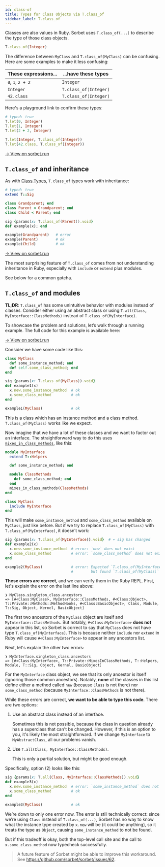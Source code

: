 ```yaml
---
id: class-of
title: Types for Class Objects via T.class_of
sidebar_label: T.class_of
---
```


Classes are also values in Ruby. Sorbet uses `T.class_of(...)` to describe the
type of those class objects.

```ruby
T.class_of(Integer)
```

The difference between `MyClass` and `T.class_of(MyClass)` can be confusing.
Here are some examples to make it less confusing:

| These expressions... | ...have these types   |
| -------------------- | --------------------- |
| `0`, `1`, `2 + 2`    | `Integer`             |
| `Integer`            | `T.class_of(Integer)` |
| `42.class`           | `T.class_of(Integer)` |

Here's a playground link to confirm these types:

```ruby
# typed: true
T.let(0, Integer)
T.let(1, Integer)
T.let(2 + 2, Integer)

T.let(Integer, T.class_of(Integer))
T.let(42.class, T.class_of(Integer))
```

<a href="https://sorbet.run/#%23%20typed%3A%20true%0AT.let(0%2C%20Integer)%0AT.let(1%2C%20Integer)%0AT.let(2%20%2B%202%2C%20Integer)%0A%0AT.let(Integer%2C%20T.class_of(Integer))%0AT.let(42.class%2C%20T.class_of(Integer))">
  → View on sorbet.run
</a>

## `T.class_of` and inheritance

As with [Class Types](class-types.md#inheritance), `T.class_of` types work with
inheritance:

```ruby
# typed: true
extend T::Sig

class Grandparent; end
class Parent < Grandparent; end
class Child < Parent; end

sig {params(x: T.class_of(Parent)).void}
def example(x); end

example(Grandparent)   # error
example(Parent)        # ok
example(Child)         # ok
```

<a href="https://sorbet.run/#%23%20typed%3A%20true%0Aextend%20T%3A%3ASig%0A%0Aclass%20Grandparent%3B%20end%0Aclass%20Parent%20%3C%20Grandparent%3B%20end%0Aclass%20Child%20%3C%20Parent%3B%20end%0A%0Asig%20%7Bparams(x%3A%20T.class_of(Parent)).void%7D%0Adef%20example(x)%3B%20end%0A%0Aexample(Grandparent)%20%20%20%23%20error%0Aexample(Parent)%20%20%20%20%20%20%20%20%23%20ok%0Aexample(Child)%20%20%20%20%20%20%20%20%20%23%20ok">
  → View on sorbet.run
</a>

The most surprising feature of `T.class_of` comes from not understanding
inheritance in Ruby, especially with `include` or `extend` plus modules.

See below for a common gotcha.

## `T.class_of` and modules

**TL;DR**: `T.class_of` has some unintuitive behavior with modules instead of
classes. Consider either using an abstract class or using
`T.all(Class, MyInterface::ClassMethods)` instead of `T.class_of(MyInterface)`.

To showcase the problem and solutions, let’s walk through a running example. The
full code for this example is available here:

<a href="https://sorbet.run/#%23%20typed%3A%20true%0Aclass%20Module%3B%20include%20T%3A%3ASig%3B%20end%0A%0Amodule%20MyInterface%0A%20%20extend%20T%3A%3AHelpers%0A%0A%20%20def%20some_instance_method%3B%20end%0A%0A%20%20module%20ClassMethods%0A%20%20%20%20def%20some_class_method%3B%20end%0A%20%20end%0A%20%20mixes_in_class_methods(ClassMethods)%0Aend%0A%0Aclass%20MyClass%0A%20%20include%20MyInterface%0Aend%0A%0Asig%20%7Bparams(x%3A%20T.class_of(MyClass)).void%7D%0Adef%20example1(x)%0A%20%20x.new.some_instance_method%20%20%23%20ok%0A%20%20x.some_class_method%20%20%20%20%20%20%20%20%20%23%20ok%0Aend%0A%0Aexample1(MyClass)%20%20%20%20%20%20%20%20%20%20%20%20%20%23%20ok%0A%0Asig%20%7Bparams(x%3A%20T.class_of(MyInterface)).void%7D%0Adef%20example2(x)%0A%20%20x.new.some_instance_method%20%20%23%20error%3A%20%60new%60%20does%20not%20exist%0A%20%20x.some_class_method%20%20%20%20%20%20%20%20%20%23%20error%3A%20%60some_class_method%60%20does%20not%20exist%0Aend%0A%0Aexample2(MyClass)%20%20%20%20%20%20%20%20%20%20%20%20%20%23%20error%3A%20Expected%20%60T.class_of(MyInterface)%60%20but%20found%20%60T.class_of(MyClass)%60%0A%0Asig%20%7Bparams(x%3A%20T.all(Class%2C%20MyInterface%3A%3AClassMethods)).void%7D%0Adef%20example3(x)%0A%20%20x.new.some_instance_method%20%20%23%20error%3A%20%60some_instance_method%60%20does%20not%20exist%0A%20%20x.some_class_method%20%20%20%20%20%20%20%20%20%23%20ok%0Aend%0A%0Aexample3(MyClass)%20%20%20%20%20%20%20%20%20%20%20%20%20%23%20ok">
  → View on sorbet.run
</a>

Consider we have some code like this:

```ruby
class MyClass
  def some_instance_method; end
  def self.some_class_method; end
end

sig {params(x: T.class_of(MyClass)).void}
def example1(x)
  x.new.some_instance_method  # ok
  x.some_class_method         # ok
end

example1(MyClass)             # ok
```

This is a class which has an instance method and a class method.
`T.class_of(MyClass)` works like we expect.

Now imagine that we have a lot of these classes and we want to factor out an
interface. The straightforward way to do this uses
[`mixes_in_class_methods`](abstract#interfaces-and-the-included-hook), like
this:

```ruby
module MyInterface
  extend T::Helpers

  def some_instance_method; end

  module ClassMethods
    def some_class_method; end
  end
  mixes_in_class_methods(ClassMethods)
end

class MyClass
  include MyInterface
end
```

This will make `some_instance_method` and `some_class_method` available on
`MyClass`, just like before. But if we try to replace `T.class_of(MyClass)` with
`T.class_of(MyInterface)`, it doesn’t work:

```ruby
sig {params(x: T.class_of(MyInterface)).void}  # ← sig has changed
def example2(x)
  x.new.some_instance_method  # error: `new` does not exist
  x.some_class_method         # error: `some_class_method` does not exist
end

example2(MyClass)             # error: Expected `T.class_of(MyInterface)`
                              #        but found `T.class_of(MyClass)`
```

**These errors are correct**, and we can verify them in the Ruby REPL. First,
let's explain the error on the last line above:

```
❯ MyClass.singleton_class.ancestors
=> [#<Class:MyClass>, MyInterface::ClassMethods, #<Class:Object>, T::Private::Methods::MethodHooks, #<Class:BasicObject>, Class, Module, T::Sig, Object, Kernel, BasicObject]
```

The first two ancestors of the `MyClass` object are itself and
`MyInterface::ClassMethods`. But notably, `#<Class:MyInterface>` **does not**
appear in this list, so Sorbet is correct to say that `MyClass` does not have
type `T.class_of(MyInterface)`. This is because neither `include` nor `extend`
in Ruby will cause `#<Class:MyInterface>` to appear in any ancestors list.

Next, let's explain the other two errors:

```
❯ MyInterface.singleton_class.ancestors
=> [#<Class:MyInterface>, T::Private::MixesInClassMethods, T::Helpers, Module, T::Sig, Object, Kernel, BasicObject]
```

For the `MyInterface` class object, we see that its only ancestor is itself
(ignoring those common ancestors). Notably, **none** of the classes in this list
define either a method called `new` (because `Class` is not there) nor
`some_class_method` (because `MyInterface::ClassMethods` is not there).

While these errors are correct, **we want to be able to type this code**. There
are two options:

1.  Use an abstract class instead of an interface.

    Sometimes this is not possible, because the class in question already has a
    superclass that can't be changed. However, if this is an option to you, it's
    likely the most straightforward. If we change `MyInterface` to
    `MyAbstractClass`, all our problems vanish.

2.  Use `T.all(Class, MyInterface::ClassMethods)`.

    This is only a partial solution, but might be good enough.

Specifically, option (2) looks like this:

```ruby
sig {params(x: T.all(Class, MyInterface::ClassMethods)).void}
def example3(x)
  x.new.some_instance_method  # error: `some_instance_method` does not exist
  x.some_class_method         # ok
end

example3(MyClass)             # ok
```

We’re down to only one error now. The error is still technically correct: since
we’re using `Class` instead of `T.class_of(...)`, Sorbet has no way to know what
the instance type created by `x.new` will be (it could be anything), so it
treats the type as `Object`, causing `some_instance_method` to not be found.

But if this tradeoff is okay, both the top-level call site and the call to
`x.some_class_method` now typecheck successfully.

> A future feature of Sorbet might be able to improve this workaround. See
> https://github.com/sorbet/sorbet/issues/62.
